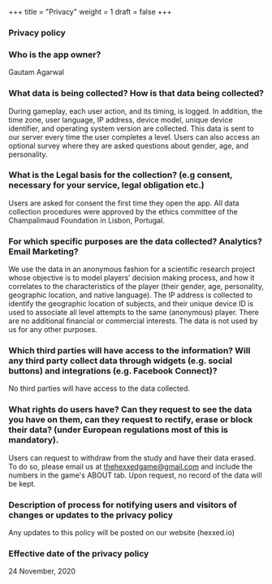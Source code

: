+++
title = "Privacy"
weight = 1
draft = false
+++

<h3 class="major">Privacy policy</h3>

### Who is the app owner?
Gautam Agarwal

### What data is being collected? How is that data being collected?
During gameplay, each user action, and its timing, is logged. In addition, the time zone, user language, IP address, device model, unique device identifier, and operating system version are collected. This data is sent to our server every time the user completes a level. Users can also access an optional survey where they are asked questions about gender, age, and personality.
### What is the Legal basis for the collection? (e.g consent, necessary for your service, legal obligation etc.) 
Users are asked for consent the first time they open the app. All data collection procedures were approved by the ethics committee of the Champalimaud Foundation in Lisbon, Portugal.

### For which specific purposes are the data collected? Analytics? Email Marketing?
We use the data in an anonymous fashion for a scientific research project whose objective is to model players’ decision making process, and how it correlates to the characteristics of the player (their gender, age, personality, geographic location, and native language). The IP address is collected to identify the geographic location of subjects, and their unique device ID is used to associate all level attempts to the same (anonymous) player. There are no additional financial or commercial interests. The data is not used by us for any other purposes.

### Which third parties will have access to the information? Will any third party collect data through widgets (e.g. social buttons) and integrations (e.g. Facebook Connect)?
No third parties will have access to the data collected.

### What rights do users have? Can they request to see the data you have on them, can they request to rectify, erase or block their data? (under European regulations most of this is mandatory).
Users can request to withdraw from the study and have their data erased.
To do so, please email us at thehexxedgame@gmail.com and include the numbers in the game's ABOUT tab.
Upon request, no record of the data will be kept.

### Description of process for notifying users and visitors of changes or updates to the privacy policy
Any updates to this policy will be posted on our website (hexxed.io)

### Effective date of the privacy policy
24 November, 2020

